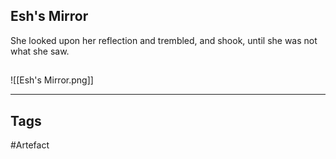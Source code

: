 ## Esh's Mirror
She looked upon her reflection
and trembled, and shook,
until she was not what she saw.
## 
![[Esh's Mirror.png]]

---
## Tags
#Artefact